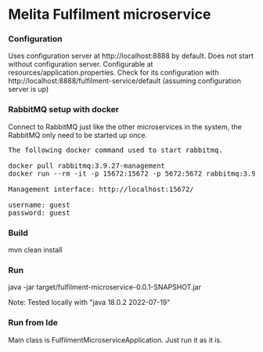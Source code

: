 # Melita Fulfilment microservice

### Configuration

Uses configuration server at http://localhost:8888 by default.
Does not start without configuration server.
Configurable at resources/application.properties.
Check for its configuration with http://localhost:8888/fulfilment-service/default (assuming configuration server is up)

### RabbitMQ setup with docker

Connect to RabbitMQ just like the other microservices in the system, the RabbitMQ only need to be started up once.
<pre>
The following docker command used to start rabbitmq.

docker pull rabbitmq:3.9.27-management
docker run --rm -it -p 15672:15672 -p 5672:5672 rabbitmq:3.9.27-management

Management interface: http://localhost:15672/

username: guest
password: guest
</pre>
### Build

mvn clean install

### Run

java -jar target/fulfilment-microservice-0.0.1-SNAPSHOT.jar

Note:
Tested locally with "java 18.0.2 2022-07-19"

### Run from Ide
Main class is FulfilmentMicroserviceApplication.
Just run it as it is.
